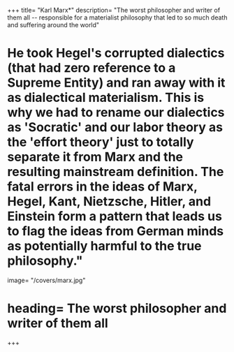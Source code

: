 +++
title=  "Karl Marx*"
description=  "The worst philosopher and writer of them all -- responsible for a materialist philosophy that led to so much death and suffering around the world" 
# He took Hegel's corrupted dialectics (that had zero reference to a Supreme Entity) and ran away with it as dialectical materialism. This is why we had to rename our dialectics as 'Socratic' and our labor theory as the 'effort theory' just to totally separate it from Marx and the resulting mainstream definition. The fatal errors in the ideas of Marx, Hegel, Kant, Nietzsche, Hitler, and Einstein form a pattern that leads us to flag the ideas from German minds as potentially harmful to the true philosophy."
image=  "/covers/marx.jpg"
# heading=  The worst philosopher and writer of them all
+++

